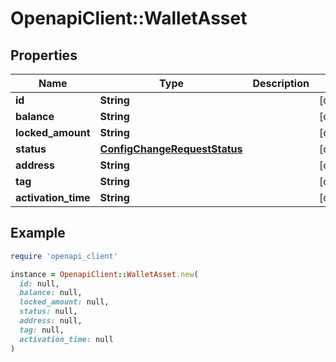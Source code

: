 # OpenapiClient::WalletAsset

## Properties

| Name | Type | Description | Notes |
| ---- | ---- | ----------- | ----- |
| **id** | **String** |  | [optional] |
| **balance** | **String** |  | [optional] |
| **locked_amount** | **String** |  | [optional] |
| **status** | [**ConfigChangeRequestStatus**](ConfigChangeRequestStatus.md) |  | [optional] |
| **address** | **String** |  | [optional] |
| **tag** | **String** |  | [optional] |
| **activation_time** | **String** |  | [optional] |

## Example

```ruby
require 'openapi_client'

instance = OpenapiClient::WalletAsset.new(
  id: null,
  balance: null,
  locked_amount: null,
  status: null,
  address: null,
  tag: null,
  activation_time: null
)
```

